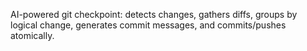 AI-powered git checkpoint: detects changes, gathers diffs, groups by logical change, generates commit messages, and commits/pushes atomically. 